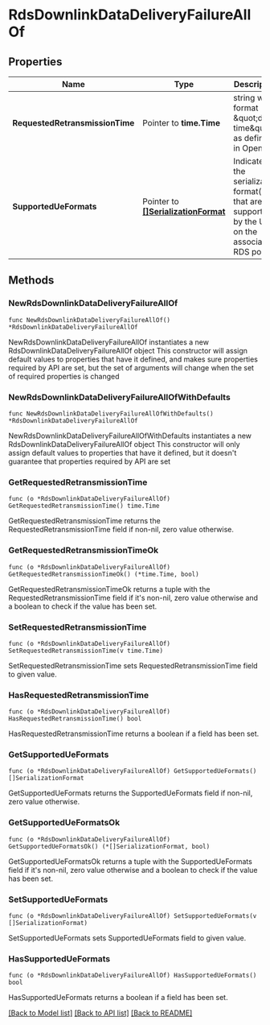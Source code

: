 # RdsDownlinkDataDeliveryFailureAllOf

## Properties

Name | Type | Description | Notes
------------ | ------------- | ------------- | -------------
**RequestedRetransmissionTime** | Pointer to **time.Time** | string with format \&quot;date-time\&quot; as defined in OpenAPI. | [optional] 
**SupportedUeFormats** | Pointer to [**[]SerializationFormat**](SerializationFormat.md) | Indicates the serialization format(s) that are supported by the UE on the associated RDS port. | [optional] 

## Methods

### NewRdsDownlinkDataDeliveryFailureAllOf

`func NewRdsDownlinkDataDeliveryFailureAllOf() *RdsDownlinkDataDeliveryFailureAllOf`

NewRdsDownlinkDataDeliveryFailureAllOf instantiates a new RdsDownlinkDataDeliveryFailureAllOf object
This constructor will assign default values to properties that have it defined,
and makes sure properties required by API are set, but the set of arguments
will change when the set of required properties is changed

### NewRdsDownlinkDataDeliveryFailureAllOfWithDefaults

`func NewRdsDownlinkDataDeliveryFailureAllOfWithDefaults() *RdsDownlinkDataDeliveryFailureAllOf`

NewRdsDownlinkDataDeliveryFailureAllOfWithDefaults instantiates a new RdsDownlinkDataDeliveryFailureAllOf object
This constructor will only assign default values to properties that have it defined,
but it doesn't guarantee that properties required by API are set

### GetRequestedRetransmissionTime

`func (o *RdsDownlinkDataDeliveryFailureAllOf) GetRequestedRetransmissionTime() time.Time`

GetRequestedRetransmissionTime returns the RequestedRetransmissionTime field if non-nil, zero value otherwise.

### GetRequestedRetransmissionTimeOk

`func (o *RdsDownlinkDataDeliveryFailureAllOf) GetRequestedRetransmissionTimeOk() (*time.Time, bool)`

GetRequestedRetransmissionTimeOk returns a tuple with the RequestedRetransmissionTime field if it's non-nil, zero value otherwise
and a boolean to check if the value has been set.

### SetRequestedRetransmissionTime

`func (o *RdsDownlinkDataDeliveryFailureAllOf) SetRequestedRetransmissionTime(v time.Time)`

SetRequestedRetransmissionTime sets RequestedRetransmissionTime field to given value.

### HasRequestedRetransmissionTime

`func (o *RdsDownlinkDataDeliveryFailureAllOf) HasRequestedRetransmissionTime() bool`

HasRequestedRetransmissionTime returns a boolean if a field has been set.

### GetSupportedUeFormats

`func (o *RdsDownlinkDataDeliveryFailureAllOf) GetSupportedUeFormats() []SerializationFormat`

GetSupportedUeFormats returns the SupportedUeFormats field if non-nil, zero value otherwise.

### GetSupportedUeFormatsOk

`func (o *RdsDownlinkDataDeliveryFailureAllOf) GetSupportedUeFormatsOk() (*[]SerializationFormat, bool)`

GetSupportedUeFormatsOk returns a tuple with the SupportedUeFormats field if it's non-nil, zero value otherwise
and a boolean to check if the value has been set.

### SetSupportedUeFormats

`func (o *RdsDownlinkDataDeliveryFailureAllOf) SetSupportedUeFormats(v []SerializationFormat)`

SetSupportedUeFormats sets SupportedUeFormats field to given value.

### HasSupportedUeFormats

`func (o *RdsDownlinkDataDeliveryFailureAllOf) HasSupportedUeFormats() bool`

HasSupportedUeFormats returns a boolean if a field has been set.


[[Back to Model list]](../README.md#documentation-for-models) [[Back to API list]](../README.md#documentation-for-api-endpoints) [[Back to README]](../README.md)


